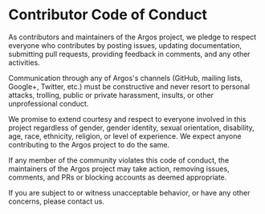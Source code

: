 # Contributor Code of Conduct

As contributors and maintainers of the Argos project, we pledge to respect everyone who contributes by posting issues, updating documentation, submitting pull requests, providing feedback in comments, and any other activities.

Communication through any of Argos's channels (GitHub, mailing lists, Google+, Twitter, etc.) must be constructive and never resort to personal attacks, trolling, public or private harassment, insults, or other unprofessional conduct.

We promise to extend courtesy and respect to everyone involved in this project regardless of gender, gender identity, sexual orientation, disability, age, race, ethnicity, religion, or level of experience. We expect anyone contributing to the Argos project to do the same.

If any member of the community violates this code of conduct, the maintainers of the Argos project may take action, removing issues, comments, and PRs or blocking accounts as deemed appropriate.

If you are subject to or witness unacceptable behavior, or have any other concerns, please contact us.
